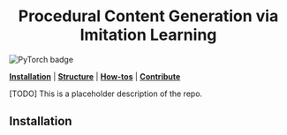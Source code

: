 <p align="center">
</p>
<p>
  <h1 align="center">Procedural Content Generation via Imitation Learning </h1>
</p>

![PyTorch badge](https://img.shields.io/badge/PyTorch-supported-brightgreen?style=flat&logo=pytorch)

[**Installation**](#installation) \| [**Structure**](#repository-structure) \| [**How-tos**](#how-tos) \| [**Contribute**](#contribute)

\[TODO\] This is a placeholder description of the repo.

## Installation

